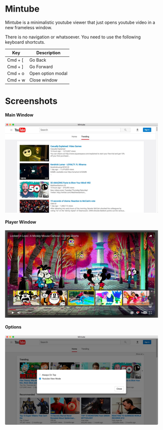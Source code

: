 # Mintube

Mintube is a minimalistic youtube viewer that just opens youtube video in a new frameless window.

There is no navigation or whatsoever. You need to use the following keyboard shortcuts.

| Key | Description |
|--------|--------|
| Cmd + [| Go Back   |
| Cmd + ]| Go Forward |
| Cmd + o | Open option modal|
| Cmd + w | Close window|

# Screenshots

#### Main Window
![](./screenshots/main.jpg)

#### Player Window
![](./screenshots/new-window.jpg)

#### Options 
![](./screenshots/option.jpg)